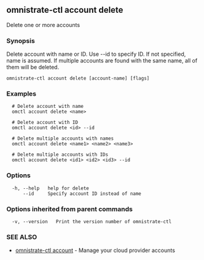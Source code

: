 ## omnistrate-ctl account delete

Delete one or more accounts

### Synopsis

Delete account with name or ID. Use --id to specify ID. If not specified, name is assumed. If multiple accounts are found with the same name, all of them will be deleted.

```
omnistrate-ctl account delete [account-name] [flags]
```

### Examples

```
  # Delete account with name
  omctl account delete <name>

  # Delete account with ID
  omctl account delete <id> --id

  # Delete multiple accounts with names
  omctl account delete <name1> <name2> <name3>

  # Delete multiple accounts with IDs
  omctl account delete <id1> <id2> <id3> --id
```

### Options

```
  -h, --help   help for delete
      --id     Specify account ID instead of name
```

### Options inherited from parent commands

```
  -v, --version   Print the version number of omnistrate-ctl
```

### SEE ALSO

* [omnistrate-ctl account](omnistrate-ctl_account.md)	 - Manage your cloud provider accounts

